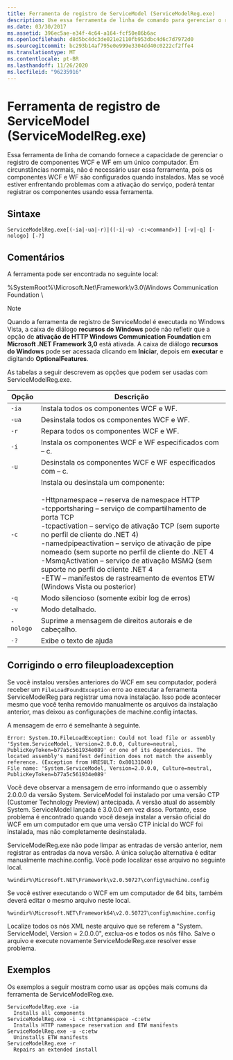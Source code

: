 ```yaml
---
title: Ferramenta de registro de ServiceModel (ServiceModelReg.exe)
description: Use essa ferramenta de linha de comando para gerenciar o registro de componentes WCF e WF em um único computador se você tiver problemas com a ativação do serviço.
ms.date: 03/30/2017
ms.assetid: 396ec5ae-e34f-4c64-a164-fcf50e86b6ac
ms.openlocfilehash: d8d5bc4dc3de021e2110fb953dbc4d6c7d7972d0
ms.sourcegitcommit: bc293b14af795e0e999e3304dd40c0222cf2ffe4
ms.translationtype: MT
ms.contentlocale: pt-BR
ms.lasthandoff: 11/26/2020
ms.locfileid: "96235916"
---
```

# <a name="servicemodel-registration-tool-servicemodelregexe"></a>Ferramenta de registro de ServiceModel (ServiceModelReg.exe)

Essa ferramenta de linha de comando fornece a capacidade de gerenciar o registro de componentes WCF e WF em um único computador. Em circunstâncias normais, não é necessário usar essa ferramenta, pois os componentes WCF e WF são configurados quando instalados. Mas se você estiver enfrentando problemas com a ativação do serviço, poderá tentar registrar os componentes usando essa ferramenta.  
  
## <a name="syntax"></a>Sintaxe  
  
```console  
ServiceModelReg.exe[(-ia|-ua|-r)|((-i|-u) -c:<command>)] [-v|-q] [-nologo] [-?]  
```  
  
## <a name="remarks"></a>Comentários  

 A ferramenta pode ser encontrada no seguinte local:  
  
 %SystemRoot%\Microsoft.Net\Framework\v3.0\Windows Communication Foundation \  
  
> [!NOTE]
> Quando a ferramenta de registro de ServiceModel é executada no Windows Vista, a caixa de diálogo **recursos do Windows** pode não refletir que a opção de **ativação de HTTP Windows Communication Foundation** em **Microsoft .NET Framework 3,0** está ativada. A caixa de diálogo **recursos do Windows** pode ser acessada clicando em **Iniciar**, depois em **executar** e digitando **OptionalFeatures**.  
  
 As tabelas a seguir descrevem as opções que podem ser usadas com ServiceModelReg.exe.  
  
|Opção|Descrição|  
|------------|-----------------|  
|`-ia`|Instala todos os componentes WCF e WF.|  
|`-ua`|Desinstala todos os componentes WCF e WF.|  
|`-r`|Repara todos os componentes WCF e WF.|  
|`-i`|Instala os componentes WCF e WF especificados com – c.|  
|`-u`|Desinstala os componentes WCF e WF especificados com – c.|  
|`-c`|Instala ou desinstala um componente:<br /><br /> -Httpnamespace – reserva de namespace HTTP<br />-tcpportsharing – serviço de compartilhamento de porta TCP<br />-tcpactivation – serviço de ativação TCP (sem suporte no perfil de cliente do .NET 4)<br />-namedpipeactivation – serviço de ativação de pipe nomeado (sem suporte no perfil de cliente do .NET 4<br />-MsmqActivation – serviço de ativação MSMQ (sem suporte no perfil do cliente .NET 4<br />-ETW – manifestos de rastreamento de eventos ETW (Windows Vista ou posterior)|  
|`-q`|Modo silencioso (somente exibir log de erros)|  
|`-v`|Modo detalhado.|  
|`-nologo`|Suprime a mensagem de direitos autorais e de cabeçalho.|  
|`-?`|Exibe o texto de ajuda|  
  
## <a name="fixing-the-fileloadexception-error"></a>Corrigindo o erro fileuploadexception  

 Se você instalou versões anteriores do WCF em seu computador, poderá receber um `FileLoadFoundException` erro ao executar a ferramenta ServiceModelReg para registrar uma nova instalação. Isso pode acontecer mesmo que você tenha removido manualmente os arquivos da instalação anterior, mas deixou as configurações de machine.config intactas.  
  
 A mensagem de erro é semelhante à seguinte.  
  
```console  
Error: System.IO.FileLoadException: Could not load file or assembly 'System.ServiceModel, Version=2.0.0.0, Culture=neutral, PublicKeyToken=b77a5c561934e089' or one of its dependencies. The located assembly's manifest definition does not match the assembly reference. (Exception from HRESULT: 0x80131040)  
File name: 'System.ServiceModel, Version=2.0.0.0, Culture=neutral, PublicKeyToken=b77a5c561934e089'  
```  
  
 Você deve observar a mensagem de erro informando que o assembly 2.0.0.0 da versão System. ServiceModel foi instalado por uma versão CTP (Customer Technology Preview) antecipada. A versão atual do assembly System. ServiceModel lançada é 3.0.0.0 em vez disso. Portanto, esse problema é encontrado quando você deseja instalar a versão oficial do WCF em um computador em que uma versão CTP inicial do WCF foi instalada, mas não completamente desinstalada.  
  
 ServiceModelReg.exe não pode limpar as entradas de versão anterior, nem registrar as entradas da nova versão. A única solução alternativa é editar manualmente machine.config. Você pode localizar esse arquivo no seguinte local.  
  
```console  
%windir%\Microsoft.NET\Framework\v2.0.50727\config\machine.config
```  
  
 Se você estiver executando o WCF em um computador de 64 bits, também deverá editar o mesmo arquivo neste local.  
  
```console  
%windir%\Microsoft.NET\Framework64\v2.0.50727\config\machine.config
```  
  
 Localize todos os nós XML neste arquivo que se referem a "System. ServiceModel, Version = 2.0.0.0", exclua-os e todos os nós filho. Salve o arquivo e execute novamente ServiceModelReg.exe resolver esse problema.  
  
## <a name="examples"></a>Exemplos  

 Os exemplos a seguir mostram como usar as opções mais comuns da ferramenta de ServiceModelReg.exe.  
  
```console  
ServiceModelReg.exe -ia  
  Installs all components  
ServiceModelReg.exe -i -c:httpnamespace -c:etw  
  Installs HTTP namespace reservation and ETW manifests  
ServiceModelReg.exe -u -c:etw  
  Uninstalls ETW manifests  
ServiceModelReg.exe -r  
  Repairs an extended install  
```
